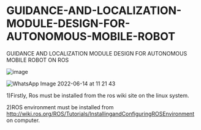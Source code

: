 # GUIDANCE-AND-LOCALIZATION-MODULE-DESIGN-FOR-AUTONOMOUS-MOBILE-ROBOT


GUIDANCE AND LOCALIZATION MODULE DESIGN FOR AUTONOMOUS MOBILE ROBOT ON ROS

![image](https://user-images.githubusercontent.com/94804429/173540019-6f31955d-2af8-4636-bc50-b703574e1213.png)


![WhatsApp Image 2022-06-14 at 11 21 43](https://user-images.githubusercontent.com/94804429/173539966-336cd7df-f585-4bb4-a40f-8d2d8f833d13.jpeg)






1)Firstly, Ros must be installed from the ros wiki site on the linux system.

2)ROS environment must be installed from http://wiki.ros.org/ROS/Tutorials/InstallingandConfiguringROSEnvironment on computer.
